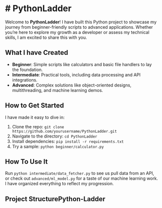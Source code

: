 # # PythonLadder

Welcome to **PythonLadder**! I have built this Python project to showcase my journey from beginner-friendly scripts to advanced applications. Whether you’re here to explore my growth as a developer or assess my technical skills, I am excited to share this with you.

## What I have Created
- **Beginner**: Simple scripts like calculators and basic file handlers to lay the foundation.
- **Intermediate**: Practical tools, including data processing and API integrations.
- **Advanced**: Complex solutions like object-oriented designs, multithreading, and machine learning demos.

## How to Get Started
I have made it easy to dive in:
1. Clone the repo: `git clone https://github.com/yourusername/PythonLadder.git`
2. Navigate to the directory: `cd PythonLadder`
3. Install dependencies: `pip install -r requirements.txt`
4. Try a sample: `python beginner/calculator.py`

## How To Use It
Run `python intermediate/data_fetcher.py` to see us pull data from an API, or check out `advanced/ml_model.py` for a taste of our machine learning work. I have organized everything to reflect my progression.

## Project StructurePython-Ladder
